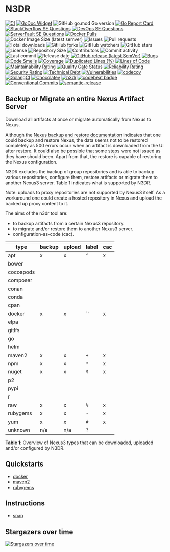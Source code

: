 # N3DR

[![CI](https://github.com/030/n3dr/workflows/Go/badge.svg?event=push)](https://github.com/030/n3dr/actions?query=workflow%3AGo)
[![GoDoc Widget]][godoc]
![GitHub go.mod Go version](https://img.shields.io/github/go-mod/go-version/030/n3dr?logo=go)
[![Go Report Card](https://goreportcard.com/badge/github.com/030/n3dr)](https://goreportcard.com/report/github.com/030/n3dr)
[![StackOverflow SE Questions](https://img.shields.io/stackexchange/stackoverflow/t/n3dr.svg?logo=stackoverflow)](https://stackoverflow.com/tags/n3dr)
[![DevOps SE Questions](https://img.shields.io/stackexchange/devops/t/n3dr.svg?logo=stackexchange)](https://devops.stackexchange.com/tags/n3dr)
[![ServerFault SE Questions](https://img.shields.io/stackexchange/serverfault/t/n3dr.svg?logo=serverfault)](https://serverfault.com/tags/n3dr)
[![Docker Pulls](https://img.shields.io/docker/pulls/utrecht/n3dr?logo=docker&logoColor=white)](https://hub.docker.com/r/utrecht/n3dr)
![Docker Image Size (latest semver)](https://img.shields.io/docker/image-size/utrecht/n3dr?logo=docker&logoColor=white&sort=semver)
![Issues](https://img.shields.io/github/issues-raw/030/n3dr.svg)
![Pull requests](https://img.shields.io/github/issues-pr-raw/030/n3dr.svg)
![Total downloads](https://img.shields.io/github/downloads/030/n3dr/total.svg)
![GitHub forks](https://img.shields.io/github/forks/030/n3dr?label=fork&style=plastic)
![GitHub watchers](https://img.shields.io/github/watchers/030/n3dr?style=plastic)
![GitHub stars](https://img.shields.io/github/stars/030/n3dr?style=plastic)
![License](https://img.shields.io/github/license/030/n3dr.svg)
![Repository Size](https://img.shields.io/github/repo-size/030/n3dr.svg)
![Contributors](https://img.shields.io/github/contributors/030/n3dr.svg)
![Commit activity](https://img.shields.io/github/commit-activity/m/030/n3dr.svg)
![Last commit](https://img.shields.io/github/last-commit/030/n3dr.svg)
![Release date](https://img.shields.io/github/release-date/030/n3dr.svg)
[![GitHub release (latest SemVer)](https://img.shields.io/github/v/release/030/n3dr?logo=github&sort=semver)](https://github.com/030/n3dr/releases/latest)
[![Bugs](https://sonarcloud.io/api/project_badges/measure?project=030_n3dr&metric=bugs)](https://sonarcloud.io/dashboard?id=030_n3dr)
[![Code Smells](https://sonarcloud.io/api/project_badges/measure?project=030_n3dr&metric=code_smells)](https://sonarcloud.io/dashboard?id=030_n3dr)
[![Coverage](https://sonarcloud.io/api/project_badges/measure?project=030_n3dr&metric=coverage)](https://sonarcloud.io/dashboard?id=030_n3dr)
[![Duplicated Lines (%)](https://sonarcloud.io/api/project_badges/measure?project=030_n3dr&metric=duplicated_lines_density)](https://sonarcloud.io/dashboard?id=030_n3dr)
[![Lines of Code](https://sonarcloud.io/api/project_badges/measure?project=030_n3dr&metric=ncloc)](https://sonarcloud.io/dashboard?id=030_n3dr)
[![Maintainability Rating](https://sonarcloud.io/api/project_badges/measure?project=030_n3dr&metric=sqale_rating)](https://sonarcloud.io/dashboard?id=030_n3dr)
[![Quality Gate Status](https://sonarcloud.io/api/project_badges/measure?project=030_n3dr&metric=alert_status)](https://sonarcloud.io/dashboard?id=030_n3dr)
[![Reliability Rating](https://sonarcloud.io/api/project_badges/measure?project=030_n3dr&metric=reliability_rating)](https://sonarcloud.io/dashboard?id=030_n3dr)
[![Security Rating](https://sonarcloud.io/api/project_badges/measure?project=030_n3dr&metric=security_rating)](https://sonarcloud.io/dashboard?id=030_n3dr)
[![Technical Debt](https://sonarcloud.io/api/project_badges/measure?project=030_n3dr&metric=sqale_index)](https://sonarcloud.io/dashboard?id=030_n3dr)
[![Vulnerabilities](https://sonarcloud.io/api/project_badges/measure?project=030_n3dr&metric=vulnerabilities)](https://sonarcloud.io/dashboard?id=030_n3dr)
[![codecov](https://codecov.io/gh/030/n3dr/branch/main/graph/badge.svg)](https://codecov.io/gh/030/n3dr)
[![GolangCI](https://golangci.com/badges/github.com/golangci/golangci-web.svg)](https://golangci.com/r/github.com/030/n3dr)
[![Chocolatey](https://img.shields.io/chocolatey/dt/n3dr)](https://chocolatey.org/packages/n3dr)
[![n3dr](https://snapcraft.io//n3dr/badge.svg)](https://snapcraft.io/n3dr)
[![codebeat badge](https://codebeat.co/badges/f4aa5086-a4d5-41cd-893a-5da816ee9107)](https://codebeat.co/projects/github-com-030-n3dr-main)
[![Conventional Commits](https://img.shields.io/badge/Conventional%20Commits-1.0.0-%23FE5196?logo=conventionalcommits&logoColor=white)](https://conventionalcommits.org)
[![semantic-release](https://img.shields.io/badge/%20%20%F0%9F%93%A6%F0%9F%9A%80-semantic--release-e10079.svg)](https://github.com/semantic-release/semantic-release)

[godoc]: https://godoc.org/github.com/030/n3dr
[godoc widget]: https://godoc.org/github.com/030/n3dr?status.svg

## Backup or Migrate an entire Nexus Artifact Server

Download all artifacts at once or migrate automatically from Nexus to Nexus.

Although the [Nexus backup and restore documentation](https://help.sonatype.com/repomanager3/backup-and-restore)
indicates that one could backup and restore Nexus, the data seems not to be
restored completely as 500 errors occur when an artifact is downloaded from the
UI after restore. It could also be possible that some steps were not issued as
they have should been. Apart from that, the restore is capable of restoring the
Nexus configuration.

N3DR excludes the backup of group repositories and is able to backup various
repositories, configure them, restore artifacts or migrate them to another
Nexus3 server. Table 1 indicates what is supported by N3DR.

Note: uploads to proxy repositories are not supported by Nexus3 itself. As a
workaround one could create a hosted repository in Nexus and upload the backed
up proxy content to it.

The aims of the n3dr tool are:

- to backup artifacts from a certain Nexus3 repository.
- to migrate and/or restore them to another Nexus3 server.
- configuration-as-code (cac).

| type      | backup | upload | label | cac |
| --------- | ------ | ------ | ----- | --- |
| apt       | x      | x      | `^`   | x   |
| bower     |        |        |       |     |
| cocoapods |        |        |       |     |
| composer  |        |        |       |     |
| conan     |        |        |       |     |
| conda     |        |        |       |     |
| cpan      |        |        |       |     |
| docker    | x      | x      | ``    | x   |
| elpa      |        |        |       |     |
| gitlfs    |        |        |       |     |
| go        |        |        |       |     |
| helm      |        |        |       |     |
| maven2    | x      | x      | `+`   | x   |
| npm       | x      | x      | `*`   | x   |
| nuget     | x      | x      | `$`   | x   |
| p2        |        |        |       |     |
| pypi      |        |        |       |     |
| r         |        |        |       |     |
| raw       | x      | x      | `%`   | x   |
| rubygems  | x      | x      | `-`   | x   |
| yum       | x      | x      | `#`   | x   |
| unknown   | n/a    | n/a    | `?`   |     |

**Table 1**: Overview of Nexus3 types that can be downloaded, uploaded and/or
configured by N3DR.

## Quickstarts

- [docker](./docs/quickstarts/DOCKER.md)
- [maven2](./docs/quickstarts/MAVEN2.md)
- [rubygems](./docs/quickstarts/RUBYGEMS.md)

## Instructions

- [snap](./docs/instructions/snap.md)

## Stargazers over time

[![Stargazers over time](https://starchart.cc/030/n3dr.svg)](https://starchart.cc/030/n3dr)
